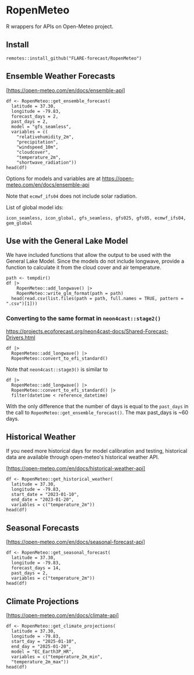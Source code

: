 # RopenMeteo

R wrappers for APIs on Open-Meteo project.  

## Install

```
remotes::install_github("FLARE-forecast/RopenMeteo")
```

## Ensemble Weather Forecasts

[https://open-meteo.com/en/docs/ensemble-api]

```
df <- RopenMeteo::get_ensemble_forecast(
  latitude = 37.30,
  longitude = -79.83,
  forecast_days = 2,
  past_days = 2,
  model = "gfs_seamless",
  variables = c(
    "relativehumidity_2m",
    "precipitation",
    "windspeed_10m",
    "cloudcover",
    "temperature_2m",
    "shortwave_radiation"))
head(df)
```

Options for models and variables are at https://open-meteo.com/en/docs/ensemble-api

Note that `ecmwf_ifs04` does not include solar radiation.  

List of global model ids: 

```
icon_seamless, icon_global, gfs_seamless, gfs025, gfs05, ecmwf_ifs04, gem_global
```

## Use with the General Lake Model

We have included functions that allow the output to be used with the General Lake Model.
Since the models do not include longwave, provide a function to calculate it from the cloud cover and air temperature.

```
path <- tempdir()
df |> 
    RopenMeteo::add_longwave() |>
    RopenMeteo::write_glm_format(path = path)
  head(read.csv(list.files(path = path, full.names = TRUE, pattern = ".csv")[1]))
```

### Converting to the same format in `neon4cast::stage2()`

https://projects.ecoforecast.org/neon4cast-docs/Shared-Forecast-Drivers.html

```
df |>
  RopenMeteo::add_longwave() |>
  RopenMeteo::convert_to_efi_standard()
```

Note that `neon4cast::stage3()` is similar to

```
df |>
  RopenMeteo::add_longwave() |>
  RopenMeteo::convert_to_efi_standard() |> 
  filter(datetime < reference_datetime)
```

With the only difference that the number of days is equal to the `past_days` in the call to `RopenMeteo::get_ensemble_forecast()`.  The max past_days is ~60 days.

## Historical Weather

If you need more historical days for model calibration and testing, historical data are available through open-meteo's historical weather API.

[https://open-meteo.com/en/docs/historical-weather-api] 

```
df <- RopenMeteo::get_historical_weather(
  latitude = 37.30,
  longitude = -79.83,
  start_date = "2023-01-10",
  end_date = "2023-01-20",
  variables = c("temperature_2m"))
head(df)
```

## Seasonal Forecasts

[https://open-meteo.com/en/docs/seasonal-forecast-api]

```
df <- RopenMeteo::get_seasonal_forecast(
  latitude = 37.30,
  longitude = -79.83,
  forecast_days = 14,
  past_days = 2,
  variables = c("temperature_2m"))
head(df)
```

## Climate Projections

[https://open-meteo.com/en/docs/climate-api]

```
df <- RopenMeteo::get_climate_projections(
  latitude = 37.30,
  longitude = -79.83,
  start_day = "2025-01-10",
  end_day = "2025-01-20",
  model = "EC_Earth3P_HR",
  variables = c("temperature_2m_min",
  "temperature_2m_max"))
head(df)
```


